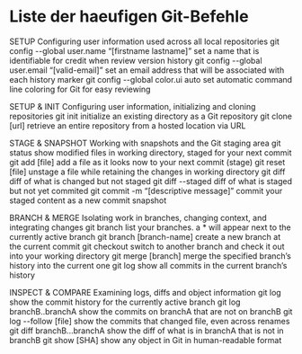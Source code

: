 # Liste der haeufigen Git-Befehle 

SETUP
Configuring user information used across all local repositories
git config --global user.name “[firstname lastname]”
set a name that is identifiable for credit when review version history
git config --global user.email “[valid-email]”
set an email address that will be associated with each history marker
git config --global color.ui auto
set automatic command line coloring for Git for easy reviewing

SETUP & INIT
Configuring user information, initializing and cloning repositories
git init
initialize an existing directory as a Git repository
git clone [url]
retrieve an entire repository from a hosted location via URL

STAGE & SNAPSHOT
Working with snapshots and the Git staging area
git status
show modified files in working directory, staged for your next commit
git add [file]
add a file as it looks now to your next commit (stage)
git reset [file]
unstage a file while retaining the changes in working directory
git diff
diff of what is changed but not staged
git diff --staged
diff of what is staged but not yet commited
git commit -m “[descriptive message]”
commit your staged content as a new commit snapshot

BRANCH & MERGE
Isolating work in branches, changing context, and integrating changes
git branch
list your branches. a * will appear next to the currently active branch
git branch [branch-name]
create a new branch at the current commit
git checkout
switch to another branch and check it out into your working directory
git merge [branch]
merge the specified branch’s history into the current one
git log
show all commits in the current branch’s history

INSPECT & COMPARE
Examining logs, diffs and object information
git log
show the commit history for the currently active branch
git log branchB..branchA
show the commits on branchA that are not on branchB
git log --follow [file]
show the commits that changed file, even across renames
git diff branchB...branchA
show the diff of what is in branchA that is not in branchB
git show [SHA]
show any object in Git in human-readable format